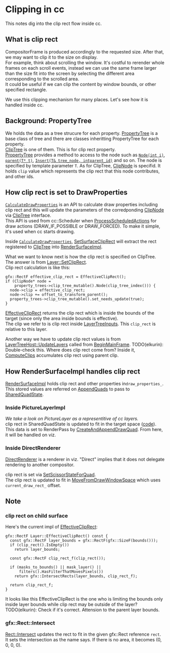 # Clipping in cc

This notes dig into the clip rect flow inside cc.

## What is clip rect
CompositorFrame is produced accordingly to the requested size. After that, we may want to clip it to the size on display.  
For example, think about scrolling the window. It's costful to rerender whole frames on each scroll events, instead we can use the same frame larger than the size fit into the screen by selecting the different area corresponding to the scrolled area.  
It could be useful if we can clip the content by window bounds, or other specified rectangle.  

We use this clipping mechanism for many places. Let's see how it is handled inside cc.

## Background: PropertyTree
We holds the data as a tree strucure for each property. [PropertyTree](https://source.chromium.org/chromium/chromium/src/+/refs/heads/main:cc/trees/property_tree.h;l=75;drc=1b9ee37d9e583adb8b4f492115bdb8fd268e8188) is a base class of tree and there are classes inheritting PropertyTree for each property.  
[ClipTree](https://source.chromium.org/chromium/chromium/src/+/refs/heads/main:cc/trees/property_tree.h;l=339;drc=1b9ee37d9e583adb8b4f492115bdb8fd268e8188) is one of them. This is for clip rect property.  
[PropertyTree](https://source.chromium.org/chromium/chromium/src/+/refs/heads/main:cc/trees/property_tree.h;l=75;drc=1b9ee37d9e583adb8b4f492115bdb8fd268e8188) provides a method to access to the node such as [`Node(int i)`](https://source.chromium.org/chromium/chromium/src/+/refs/heads/main:cc/trees/property_tree.h;l=89;drc=1b9ee37d9e583adb8b4f492115bdb8fd268e8188),   
[`parent(T* t)`](https://source.chromium.org/chromium/chromium/src/+/refs/heads/main:cc/trees/property_tree.h;l=98;drc=1b9ee37d9e583adb8b4f492115bdb8fd268e8188), [`Insert(T& tree_node, intparent_id)`](https://source.chromium.org/chromium/chromium/src/+/refs/heads/main:cc/trees/property_tree.h;l=87;drc=1b9ee37d9e583adb8b4f492115bdb8fd268e8188) and so on. The node is specified by template parameter `T`. As for ClipTree, [ClipNode](https://source.chromium.org/chromium/chromium/src/+/refs/heads/main:cc/trees/clip_node.h;l=30;drc=1b9ee37d9e583adb8b4f492115bdb8fd268e8188) is specifid. It holds `clip` value which represents the clip rect that this node contributes, and other ids.  

## How clip rect is set to DrawProperties
 [`CalculateDrawProperties`](https://source.chromium.org/chromium/chromium/src/+/refs/heads/main:cc/trees/draw_property_utils.cc;l=1563;drc=1b9ee37d9e583adb8b4f492115bdb8fd268e8188) is an API to calculate draw properties including clip rect and this will update the parameters of the corredponding [ClipNode](https://source.chromium.org/chromium/chromium/src/+/refs/heads/main:cc/trees/clip_node.h;l=30;drc=1b9ee37d9e583adb8b4f492115bdb8fd268e8188) via [ClipTree](https://source.chromium.org/chromium/chromium/src/+/refs/heads/main:cc/trees/property_tree.h;l=339;drc=1b9ee37d9e583adb8b4f492115bdb8fd268e8188) interface.  
This API is used from cc::Scheduler when [ProcessScheduledActions](https://source.chromium.org/chromium/chromium/src/+/refs/heads/main:cc/scheduler/scheduler.cc;l=852;drc=1b9ee37d9e583adb8b4f492115bdb8fd268e8188) for draw actions (DRAW_IF_POSSIBLE or DRAW_FORCED). To make it simple, it's used when cc starts drawing.  

Inside [`CalculateDrawProperties`](https://source.chromium.org/chromium/chromium/src/+/refs/heads/main:cc/trees/draw_property_utils.cc;l=1563;drc=1b9ee37d9e583adb8b4f492115bdb8fd268e8188), [SetSurfaceClipRect](https://source.chromium.org/chromium/chromium/src/+/refs/heads/main:cc/trees/draw_property_utils.cc;l=608;drc=1b9ee37d9e583adb8b4f492115bdb8fd268e8188) will extract the rect registered to [ClipTree](https://source.chromium.org/chromium/chromium/src/+/refs/heads/main:cc/trees/property_tree.h;l=339;drc=1b9ee37d9e583adb8b4f492115bdb8fd268e8188) into [RenderSurfaceImpl](https://source.chromium.org/chromium/chromium/src/+/refs/heads/main:cc/layers/render_surface_impl.cc).   

What we want to know next is how the clip rect is specified on ClipTree.  
The answer is from [Layer::SetClipRect](https://source.chromium.org/chromium/chromium/src/+/refs/heads/main:cc/layers/layer.cc;l=587;drc=1b9ee37d9e583adb8b4f492115bdb8fd268e8188).  
Clip rect calculation is like this:
```cpp=
gfx::RectF effective_clip_rect = EffectiveClipRect();
if (ClipNode* node =
    property_trees->clip_tree_mutable().Node(clip_tree_index())) {
  node->clip = effective_clip_rect;
  node->clip += offset_to_transform_parent();
  property_trees->clip_tree_mutable().set_needs_update(true);
}
```
[EffectiveClipRect](https://source.chromium.org/chromium/chromium/src/+/refs/heads/main:cc/layers/layer.cc;l=622;drc=1b9ee37d9e583adb8b4f492115bdb8fd268e8188) returns the clip rect which is inside the bounds of the target (since only the area inside bounds is effective).  
The clip we refer to is clip rect inside [LayerTreeInputs](https://source.chromium.org/chromium/chromium/src/+/refs/heads/main:cc/layers/layer.h;l=1028;drc=1b9ee37d9e583adb8b4f492115bdb8fd268e8188). This `clip_rect` is relative to this layer.  

Another way we have to update clip rect values is from [LayerTreeHost::UpdateLayers](https://source.chromium.org/chromium/chromium/src/+/refs/heads/main:cc/trees/layer_tree_host.cc;l=818;drc=1b9ee37d9e583adb8b4f492115bdb8fd268e8188) called from [BeginMainFrame](https://source.chromium.org/chromium/chromium/src/+/refs/heads/main:cc/trees/proxy_main.cc;l=134;drc=1b9ee37d9e583adb8b4f492115bdb8fd268e8188).   TODO(elkurin): Double-check this. Where does clip rect come from?
Inside it, [ComputeClips](https://source.chromium.org/chromium/chromium/src/+/refs/heads/main:cc/trees/draw_property_utils.cc;l=840-846;drc=1b9ee37d9e583adb8b4f492115bdb8fd268e8188) accumulates clip rect using parent clip.  

## How RenderSurfaceImpl handles clip rect
[RenderSurfaceImpl](https://source.chromium.org/chromium/chromium/src/+/refs/heads/main:cc/layers/render_surface_impl.cc) holds clip rect and other properties in`draw_properties_`. This stored values are referred on [AppendQuads](https://source.chromium.org/chromium/chromium/src/+/refs/heads/main:cc/layers/render_surface_impl.cc;l=435;drc=1b9ee37d9e583adb8b4f492115bdb8fd268e8188) to pass to [SharedQuadState](https://source.chromium.org/chromium/chromium/src/+/main:components/viz/common/quads/shared_quad_state.h).  

### Inside PictureLayerImpl
*We take a look on PictureLayer as a representitive of cc layers.*  
clip rect in SharedQuadState is updated to fit in the target space ([code](https://source.chromium.org/chromium/chromium/src/+/refs/heads/main:cc/layers/picture_layer_impl.cc;l=267-268;drc=1b9ee37d9e583adb8b4f492115bdb8fd268e8188)).  
This data is set to RenderPass by [CreateAndAppendDrawQuad](https://source.chromium.org/chromium/chromium/src/+/refs/heads/main:components/viz/common/quads/compositor_render_pass.h;l=88;drc=1b9ee37d9e583adb8b4f492115bdb8fd268e8188). From here, it will be handled on viz.  

### Inside DirectRenderer
[DirectRenderer](https://source.chromium.org/chromium/chromium/src/+/refs/heads/main:components/viz/service/display/direct_renderer.cc) is a renderer in viz. "Direct" implies that it does not delegate rendering to another compositor.  

clip rect is set via [SetScissorStateForQuad](https://source.chromium.org/chromium/chromium/src/+/refs/heads/main:components/viz/service/display/direct_renderer.cc;l=505;drc=1b9ee37d9e583adb8b4f492115bdb8fd268e8188).  
The clip rect is updated to fit in [MoveFromDrawWindowSpace](https://source.chromium.org/chromium/chromium/src/+/refs/heads/main:components/viz/service/display/direct_renderer.cc;l=151;drc=1b9ee37d9e583adb8b4f492115bdb8fd268e8188) which uses `current_draw_rect_` offset.  

## Note
### clip rect on child surface
Here's the current impl of [EffectiveClipRect](https://source.chromium.org/chromium/chromium/src/+/refs/heads/main:cc/layers/layer.cc;l=622;drc=1b9ee37d9e583adb8b4f492115bdb8fd268e8188):
```cpp=
gfx::RectF Layer::EffectiveClipRect() const {
  const gfx::RectF layer_bounds = gfx::RectF(gfx::SizeF(bounds()));
  if (clip_rect().IsEmpty())
    return layer_bounds;

  const gfx::RectF clip_rect_f(clip_rect());

  if (masks_to_bounds() || mask_layer() ||
      filters().HasFilterThatMovesPixels())
    return gfx::IntersectRects(layer_bounds, clip_rect_f);

  return clip_rect_f;
}
```
It looks like this EffectiveClipRect is the one who is limiting the bounds only inside layer bounds while clip rect may be outside of the layer?  
TODO(elkurin): Check if it's correct. Attension to the parent layer bounds.  

### gfx::Rect::Intersect
[Rect::Intersect](https://source.chromium.org/chromium/chromium/src/+/refs/heads/main:ui/gfx/geometry/rect.cc;l=162;drc=1b9ee37d9e583adb8b4f492115bdb8fd268e8188) updates the rect to fit in the given gfx::Rect reference `rect`.  
It sets the intersection as the name says. If there is no area, it becomes (0, 0, 0, 0).
